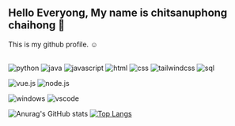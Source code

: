 <h2>Hello Everyong, My name is chitsanuphong chaihong 👋</h2>
This is my github profile. ☺
<br><br>

![python](https://img.shields.io/badge/-python-red?style=for-the-badge)
![java](https://img.shields.io/badge/-python-red?style=for-the-badge)
![javascript](https://img.shields.io/badge/-javascript-red?style=for-the-badge)
![html](https://img.shields.io/badge/-html-red?style=for-the-badge)
![css](https://img.shields.io/badge/-css-red?style=for-the-badge)
![tailwindcss](https://img.shields.io/badge/-tailwindcss-red?style=for-the-badge)
![sql](https://img.shields.io/badge/-sql-red?style=for-the-badge)

![vue.js](https://img.shields.io/badge/-vue.js-blue?style=for-the-badge)
![node.js](https://img.shields.io/badge/-node.js-blue?style=for-the-badge)

![windows](https://img.shields.io/badge/-vscode-brightgreen?style=for-the-badge)
![vscode](https://img.shields.io/badge/-vscode-brightgreen?style=for-the-badge)

![Anurag's GitHub stats](https://github-readme-stats.vercel.app/api?username=csnpch&show_icons=true&theme=tokyonight)
[![Top Langs](https://github-readme-stats.vercel.app/api/top-langs/?username=csnpch&hide=css,scss,html&layout=compact&theme=tokyonight)](https://github.com/anuraghazra/github-readme-stats)
<!-- ![Language's](https://github-readme-stats.vercel.app/api/top-langs/?username=csnpch&hide=javascript,html&show_icons=true&theme=radical) -->

